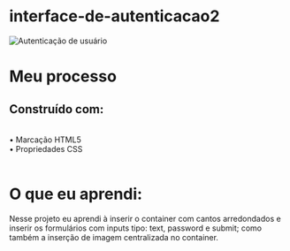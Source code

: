# interface-de-autenticacao2
![Autenticação de usuário](https://user-images.githubusercontent.com/114995774/225910567-28f877f4-3d7c-4f27-9998-e31b7fefdd25.PNG)

<h1>Meu processo</h1>
<h2>Construído com:</h2><br>
•	Marcação HTML5<br>
•	Propriedades CSS<br><br>

<h1>O que eu aprendi:</h1>
  Nesse projeto eu aprendi à inserir o container com cantos arredondados e inserir os formulários com inputs tipo: text, password e submit; como também a inserção de imagem centralizada no container.
